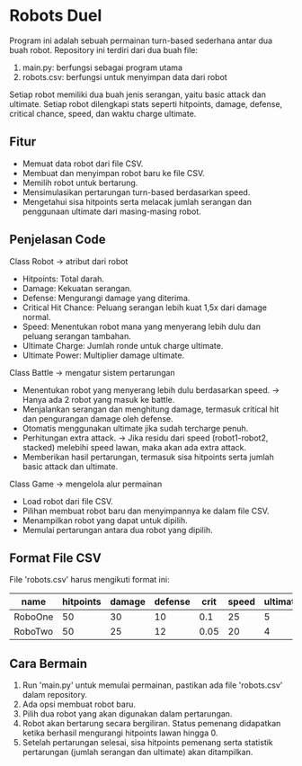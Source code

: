# Robots Duel

Program ini adalah sebuah permainan turn-based sederhana antar dua buah robot.
Repository ini terdiri dari dua buah file:
1. main.py: berfungsi sebagai program utama
2. robots.csv: berfungsi untuk menyimpan data dari robot

Setiap robot memiliki dua buah jenis serangan, yaitu basic attack dan ultimate.
Setiap robot dilengkapi stats seperti hitpoints, damage, defense, critical chance, speed, dan waktu charge ultimate.

## Fitur

- Memuat data robot dari file CSV.
- Membuat dan menyimpan robot baru ke file CSV.
- Memilih robot untuk bertarung.
- Mensimulasikan pertarungan turn-based berdasarkan speed.
- Mengetahui sisa hitpoints serta melacak jumlah serangan dan penggunaan ultimate dari masing-masing robot.

## Penjelasan Code

Class Robot -> atribut dari robot
- Hitpoints: Total darah.
- Damage: Kekuatan serangan.
- Defense: Mengurangi damage yang diterima.
- Critical Hit Chance: Peluang serangan lebih kuat 1,5x dari damage normal.
- Speed: Menentukan robot mana yang menyerang lebih dulu dan peluang serangan tambahan.
- Ultimate Charge: Jumlah ronde untuk charge ultimate.
- Ultimate Power: Multiplier damage ultimate.

Class Battle -> mengatur sistem pertarungan
- Menentukan robot yang menyerang lebih dulu berdasarkan speed. -> Hanya ada 2 robot yang masuk ke battle.
- Menjalankan serangan dan menghitung damage, termasuk critical hit dan pengurangan damage oleh defense.
- Otomatis menggunakan ultimate jika sudah tercharge penuh.
- Perhitungan extra attack. -> Jika residu dari speed (robot1-robot2, stacked) melebihi speed lawan, maka akan ada extra attack.
- Memberikan hasil pertarungan, termasuk sisa hitpoints serta jumlah basic attack dan ultimate.

Class Game -> mengelola alur permainan
- Load robot dari file CSV.
- Pilihan membuat robot baru dan menyimpannya ke dalam file CSV.
- Menampilkan robot yang dapat untuk dipilih.
- Memulai pertarungan antara dua robot yang dipilih.

## Format File CSV

File 'robots.csv' harus mengikuti format ini:

| name    | hitpoints | damage | defense | crit | speed | ultimate_charge | ultimate_power |
|---------|-----------|--------|---------|------|-------|-----------------|----------------|
| RoboOne | 50        | 30     | 10      | 0.1  | 25    | 5               | 3              |
| RoboTwo | 50        | 25     | 12      | 0.05 | 20    | 4               | 3              |

## Cara Bermain

1. Run 'main.py' untuk memulai permainan, pastikan ada file 'robots.csv' dalam repository.
2. Ada opsi membuat robot baru.
3. Pilih dua robot yang akan digunakan dalam pertarungan.
4. Robot akan bertarung secara bergiliran. Status pemenang didapatkan ketika berhasil mengurangi hitpoints lawan hingga 0.
5. Setelah pertarungan selesai, sisa hitpoints pemenang serta statistik pertarungan (jumlah serangan dan ultimate) akan ditampilkan.
